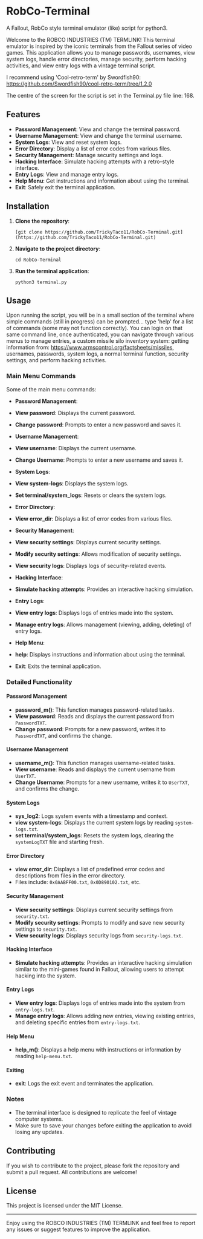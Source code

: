 # RobCo-Terminal
A Fallout, RobCo style terminal emulator (like) script for python3.

Welcome to the ROBCO INDUSTRIES (TM) TERMLINK! This terminal emulator is inspired by the iconic terminals from the Fallout series of video games. This application allows you to manage passwords, usernames, view system logs, handle error directories, manage security, perform hacking activities, and view entry logs with a vintage terminal script.

I recommend using 'Cool-retro-term' by Swordfish90: https://github.com/Swordfish90/cool-retro-term/tree/1.2.0

The centre of the screen for the script is set in the Terminal.py file line: 168.

## Features

- **Password Management**: View and change the terminal password.
- **Username Management**: View and change the terminal username.
- **System Logs**: View and reset system logs.
- **Error Directory**: Display a list of error codes from various files.
- **Security Management**: Manage security settings and logs.
- **Hacking Interface**: Simulate hacking attempts with a retro-style interface.
- **Entry Logs**: View and manage entry logs.
- **Help Menu**: Get instructions and information about using the terminal.
- **Exit**: Safely exit the terminal application.

## Installation

1. **Clone the repository**:
   ```
   [git clone https://github.com/TrickyTaco11/RobCo-Terminal.git]
   (https://github.com/TrickyTaco11/RobCo-Terminal.git)
   ```
2. **Navigate to the project directory**:
   ```
   cd RobCo-Terminal
   ```
3. **Run the terminal application**:
   ```
   python3 terminal.py
   ```

## Usage

Upon running the script, you will be in a small section of the terminal where simple commands (still in progress) can be prompted... type 'help' for a list of commands (some may not function correctly). You can login on that same command line, once authenticated, you can navigate through various menus to manage entries, a custom missile silo inventory system: getting information from: https://www.armscontrol.org/factsheets/missiles, usernames, passwords, system logs, a normal terminal function, security settings, and perform hacking activities.

### Main Menu Commands
Some of the main menu commands:

- **Password Management**:
- **View password**: Displays the current password.
- **Change password**: Prompts to enter a new password and saves it.

- **Username Management**:
- **View username**: Displays the current username.
- **Change Username**: Prompts to enter a new username and saves it.

- **System Logs**:
- **View system-logs**: Displays the system logs.
- **Set terminal/system_logs**: Resets or clears the system logs.

- **Error Directory**:
- **View error_dir**: Displays a list of error codes from various files.

- **Security Management**:
- **View security settings**: Displays current security settings.
- **Modify security settings**: Allows modification of security settings.
- **View security logs**: Displays logs of security-related events.

- **Hacking Interface**:
- **Simulate hacking attempts**: Provides an interactive hacking simulation.

- **Entry Logs**:
- **View entry logs**: Displays logs of entries made into the system.
- **Manage entry logs**: Allows management (viewing, adding, deleting) of entry logs.

- **Help Menu**:
- **help**: Displays instructions and information about using the terminal.

- **Exit**: Exits the terminal application.

### Detailed Functionality

#### Password Management
- **password_m()**: This function manages password-related tasks.
- **View password**: Reads and displays the current password from `PasswordTXT`.
- **Change password**: Prompts for a new password, writes it to `PasswordTXT`, and confirms the change.

#### Username Management
- **username_m()**: This function manages username-related tasks.
- **View username**: Reads and displays the current username from `UserTXT`.
- **Change Username**: Prompts for a new username, writes it to `UserTXT`, and confirms the change.

#### System Logs
- **sys_log2**: Logs system events with a timestamp and context.
- **view system-logs**: Displays the current system logs by reading `system-logs.txt`.
- **set terminal/system_logs**: Resets the system logs, clearing the `systemLogTXT` file and starting fresh.

#### Error Directory
- **view error_dir**: Displays a list of predefined error codes and descriptions from files in the error directory.
- Files include: `0x0AABFF00.txt`, `0x0D890102.txt`, etc.

#### Security Management
- **View security settings**: Displays current security settings from `security.txt`.
- **Modify security settings**: Prompts to modify and save new security settings to `security.txt`.
- **View security logs**: Displays security logs from `security-logs.txt`.

#### Hacking Interface
- **Simulate hacking attempts**: Provides an interactive hacking simulation similar to the mini-games found in Fallout, allowing users to attempt hacking into the system.

#### Entry Logs
- **View entry logs**: Displays logs of entries made into the system from `entry-logs.txt`.
- **Manage entry logs**: Allows adding new entries, viewing existing entries, and deleting specific entries from `entry-logs.txt`.

#### Help Menu
- **help_m()**: Displays a help menu with instructions or information by reading `help-menu.txt`.

#### Exiting
- **exit**: Logs the exit event and terminates the application.

### Notes

- The terminal interface is designed to replicate the feel of vintage computer systems.
- Make sure to save your changes before exiting the application to avoid losing any updates.

## Contributing

If you wish to contribute to the project, please fork the repository and submit a pull request. All contributions are welcome!

## License

This project is licensed under the MIT License.

---

Enjoy using the ROBCO INDUSTRIES (TM) TERMLINK and feel free to report any issues or suggest features to improve the application.
